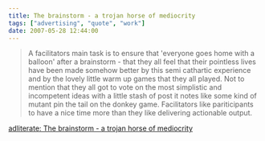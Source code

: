 ```yaml
---
title: The brainstorm - a trojan horse of mediocrity
tags: ["advertising", "quote", "work"]
date: 2007-05-28 12:44:00
---
```


> A facilitators main task is to ensure that 'everyone goes home with a balloon' after a brainstorm - that they all feel that their pointless lives have been made somehow better by this semi cathartic experience and by the lovely little warm up games that they all played. Not to mention that they all got to vote on the most simplistic and incompetent ideas with a little stash of post it notes like some kind of mutant pin the tail on the donkey game. Facilitators like pariticipants to have a nice time more than they like delivering actionable output.

[adliterate: The brainstorm - a trojan horse of mediocrity](http://www.adliterate.com/archives/2007/05/death_to_the_br.html)
